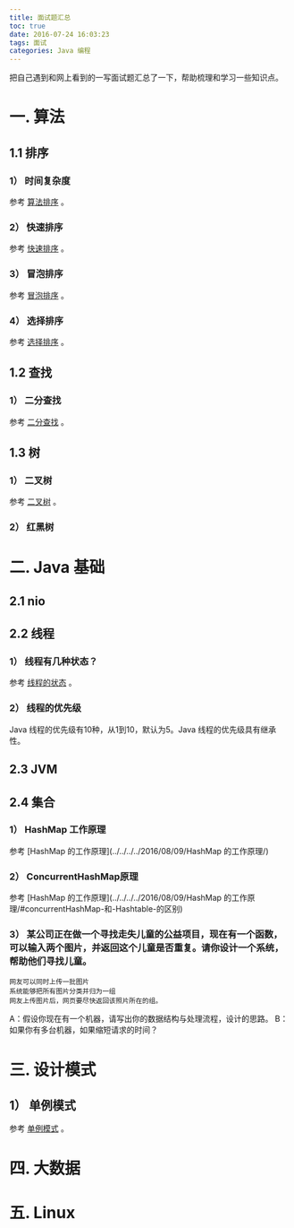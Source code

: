 ```yaml
---
title: 面试题汇总
toc: true
date: 2016-07-24 16:03:23
tags: 面试
categories: Java 编程
---
```


把自己遇到和网上看到的一写面试题汇总了一下，帮助梳理和学习一些知识点。

# 一. 算法
## 1.1 排序
### 1） 时间复杂度
参考 [算法排序](../../../../2016/07/16/排序算法/) 。
### 2） 快速排序
参考 [快速排序](../../../../2016/07/16/快速排序/) 。
### 3） 冒泡排序
参考 [冒泡排序](../../../../2016/07/16/冒泡排序/) 。
### 4） 选择排序
参考 [选择排序](../../../../2016/07/16/选择排序/) 。

## 1.2 查找
### 1） 二分查找
参考 [二分查找](../../../../2016/07/16/二分查找/) 。



## 1.3 树
### 1） 二叉树
参考 [二叉树](../../../../2016/07/16/二叉树/) 。
### 2） 红黑树

# 二. Java 基础
## 2.1 nio

## 2.2 线程
### 1） 线程有几种状态？
参考 [线程的状态](../../../../2016/07/24/线程的状态/) 。

### 2） 线程的优先级
Java 线程的优先级有10种，从1到10，默认为5。Java 线程的优先级具有继承性。


## 2.3 JVM

## 2.4 集合
### 1） HashMap 工作原理
参考 [HashMap 的工作原理](../../../../2016/08/09/HashMap 的工作原理/)

### 2） ConcurrentHashMap原理
参考 [HashMap 的工作原理](../../../../2016/08/09/HashMap 的工作原理/#concurrentHashMap-和-Hashtable-的区别)
### 3） 某公司正在做一个寻找走失儿童的公益项目，现在有一个函数，可以输入两个图片，并返回这个儿童是否重复。请你设计一个系统，帮助他们寻找儿童。

    网友可以同时上传一批图片
    系统能够把所有图片分类并归为一组
    网友上传图片后，网页要尽快返回该照片所在的组。

A：假设你现在有一个机器，请写出你的数据结构与处理流程，设计的思路。
B：如果你有多台机器，如果缩短请求的时间？

# 三. 设计模式
## 1） 单例模式
参考 [单例模式](../../../../2016/08/02/单例模式/) 。

# 四. 大数据

# 五. Linux

